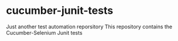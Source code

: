 # cucumber-junit-tests
Just another test automation reporsitory
This repository contains the Cucumber-Selenium Junit tests
